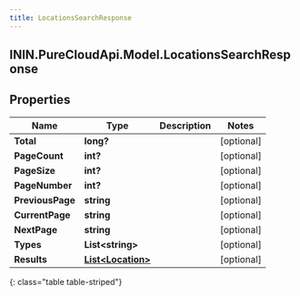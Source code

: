 ```yaml
---
title: LocationsSearchResponse
---
```

## ININ.PureCloudApi.Model.LocationsSearchResponse

## Properties

|Name | Type | Description | Notes|
|------------ | ------------- | ------------- | -------------|
| **Total** | **long?** |  | [optional] |
| **PageCount** | **int?** |  | [optional] |
| **PageSize** | **int?** |  | [optional] |
| **PageNumber** | **int?** |  | [optional] |
| **PreviousPage** | **string** |  | [optional] |
| **CurrentPage** | **string** |  | [optional] |
| **NextPage** | **string** |  | [optional] |
| **Types** | **List&lt;string&gt;** |  | [optional] |
| **Results** | [**List&lt;Location&gt;**](Location.html) |  | [optional] |
{: class="table table-striped"}


